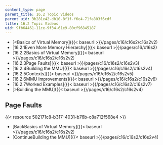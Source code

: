 ```yaml
---
content_type: page
parent_title: 16.2 Topic Videos
parent_uid: 3b281e42-db10-8f1f-f6e4-71fa803f6cdf
title: 16.2 Topic Videos
uid: 9fb64461-11ce-9f34-61e9-80cf96845187
---
```


*   [<Basics of Virtual Memory]({{< baseurl >}}/pages/c16/c16s2/c16s2v2)
*   [16.2.1Even More Memory Hierarchy]({{< baseurl >}}/pages/c16/c16s2)
*   [16.2.2Basics of Virtual Memory]({{< baseurl >}}/pages/c16/c16s2/c16s2v2)
*   [16.2.3Page Faults]({{< baseurl >}}/pages/c16/c16s2/c16s2v3)
*   [16.2.4Building the MMU]({{< baseurl >}}/pages/c16/c16s2/c16s2v4)
*   [16.2.5Contexts]({{< baseurl >}}/pages/c16/c16s2/c16s2v5)
*   [16.2.6MMU Improvements]({{< baseurl >}}/pages/c16/c16s2/c16s2v6)
*   [16.2.7Worked Examples]({{< baseurl >}}/pages/c16/c16s2/c16s2v7)
*   [\>Building the MMU]({{< baseurl >}}/pages/c16/c16s2/c16s2v4)

Page Faults
-----------

{{< resource 502171c8-b317-4031-b76b-c8a712f568e4 >}}

*   [BackBasics of Virtual Memory]({{< baseurl >}}/pages/c16/c16s2/c16s2v2)
*   [ContinueBuilding the MMU]({{< baseurl >}}/pages/c16/c16s2/c16s2v4)